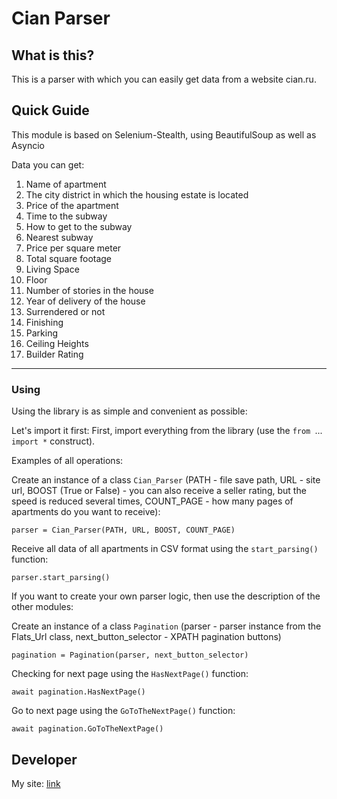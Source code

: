 # Cian Parser #

## What is this? ##
This is a parser with which you can easily get data from a website cian.ru.

## Quick Guide ##
This module is based on Selenium-Stealth, using BeautifulSoup as well as Asyncio

Data you can get:
1) Name of apartment
2) The city district in which the housing estate is located
3) Price of the apartment             
4) Time to the subway
5) How to get to the subway          
6) Nearest subway             
7) Price per square meter             
8) Total square footage             
9) Living Space             
10) Floor             
11) Number of stories in the house             
12) Year of delivery of the house                       
13) Surrendered or not             
14) Finishing             
15) Parking             
16) Ceiling Heights            
17) Builder Rating 

----------


### Using ###


Using the library is as simple and convenient as possible:

Let's import it first:
First, import everything from the library (use the `from `...` import *` construct).

Examples of all operations:

Сreate an instance of a class `Cian_Parser` (PATH - file save path, URL - site url, BOOST (True or False) - you can also receive a seller rating, but the speed is reduced several times, COUNT_PAGE - how many pages of apartments do you want to receive):

    parser = Cian_Parser(PATH, URL, BOOST, COUNT_PAGE)

Receive all data of all apartments in CSV format using the `start_parsing()` function:

    parser.start_parsing()

If you want to create your own parser logic, then use the description of the other modules:

Сreate an instance of a class `Pagination` (parser - parser instance from the Flats_Url class, next_button_selector - XPATH pagination buttons)

    pagination = Pagination(parser, next_button_selector)

Checking for next page using the `HasNextPage()` function:

    await pagination.HasNextPage()

Go to next page using the `GoToTheNextPage()` function:

    await pagination.GoToTheNextPage()



## Developer ##
My site: [link](https://ezsmail.github.io/Profile/)
